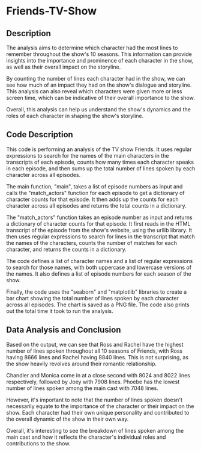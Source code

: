 # Friends-TV-Show

## Description

The analysis aims to determine which character had the most lines to remember throughout the show's 10 seasons. This information can provide insights into the importance and prominence of each character in the show, as well as their overall impact on the storyline.

By counting the number of lines each character had in the show, we can see how much of an impact they had on the show's dialogue and storyline. This analysis can also reveal which characters were given more or less screen time, which can be indicative of their overall importance to the show.

Overall, this analysis can help us understand the show's dynamics and the roles of each character in shaping the show's storyline.

## Code Description

This code is performing an analysis of the TV show Friends. It uses regular expressions to search for the names of the main characters in the transcripts of each episode, counts how many times each character speaks in each episode, and then sums up the total number of lines spoken by each character across all episodes.

The main function, "main", takes a list of episode numbers as input and calls the "match_actors" function for each episode to get a dictionary of character counts for that episode. It then adds up the counts for each character across all episodes and returns the total counts in a dictionary.

The "match_actors" function takes an episode number as input and returns a dictionary of character counts for that episode. It first reads in the HTML transcript of the episode from the show's website, using the urllib library. It then uses regular expressions to search for lines in the transcript that match the names of the characters, counts the number of matches for each character, and returns the counts in a dictionary.

The code defines a list of character names and a list of regular expressions to search for those names, with both uppercase and lowercase versions of the names. It also defines a list of episode numbers for each season of the show.

Finally, the code uses the "seaborn" and "matplotlib" libraries to create a bar chart showing the total number of lines spoken by each character across all episodes. The chart is saved as a PNG file. The code also prints out the total time it took to run the analysis.

## Data Analysis and Conclusion 

Based on the output, we can see that Ross and Rachel have the highest number of lines spoken throughout all 10 seasons of Friends, with Ross having 8666 lines and Rachel having 8840 lines. This is not surprising, as the show heavily revolves around their romantic relationship.

Chandler and Monica come in at a close second with 8024 and 8022 lines respectively, followed by Joey with 7908 lines. Phoebe has the lowest number of lines spoken among the main cast with 7048 lines.

However, it's important to note that the number of lines spoken doesn't necessarily equate to the importance of the character or their impact on the show. Each character had their own unique personality and contributed to the overall dynamic of the show in their own way.

Overall, it's interesting to see the breakdown of lines spoken among the main cast and how it reflects the character's individual roles and contributions to the show.
